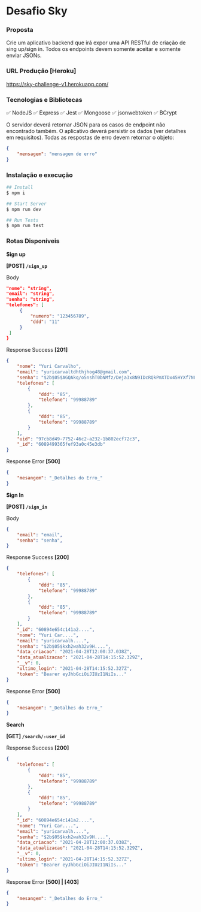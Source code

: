 # Desafio Sky

### Proposta

Crie um aplicativo backend que irá expor uma API RESTful de criação de sing up/sign
in. Todos os endpoints devem somente aceitar e somente enviar JSONs. 


### URL Produção [Heroku]
https://sky-challenge-v1.herokuapp.com/

### Tecnologias e Bibliotecas
✅ NodeJS 
✅ Express
✅ Jest
✅ Mongoose
✅ jsonwebtoken
✅ BCrypt

O servidor
deverá retornar JSON para os casos de endpoint não encontrado também.
O aplicativo deverá persistir os dados (ver detalhes em requisitos).
Todas as respostas de erro devem retornar o objeto:




```json
{
	"mensagem": "mensagem de erro"
}
```

### Instalação e execução

```bash
## Install
$ npm i 

## Start Server
$ npm run dev

## Run Tests
$ npm run test

```


### Rotas Disponíveis

**Sign up**

**[POST] `/sign_up`**

Body

```json
"nome": "string",
"email": "string",
"senha": "string",
"telefones": [
	 {
		 "numero": "123456789",
		 "ddd": "11"
	 }
 ]
}
```

Response Success **[201]**

```json
{
    "nome": "Yuri Carvalho",
    "email": "yuricarvaltdhthjhog48@gmail.com",
    "senha": "$2b$05$AGQAkq/o5nshT0bNMfz/Deja3x8N9IDcRQkPmXTDx45HYXf7N8q0W",
    "telefones": [
        {
            "ddd": "85",
            "telefone": "99988789"
        },
        {
            "ddd": "85",
            "telefone": "99988789"
        }
    ],
    "uid": "97cb8d49-7752-46c2-a232-1b802ecf72c3",
    "_id": "6089499365fef93a0c45e3db"
}
```

Response Error **[500]**

```json
{
	"mesangem": "_Detalhes do Erro_"
}
```

**Sign In**

**[POST] `/sign_in`**

Body

```json
{
	"email": "email",
	"senha": "senha",
}
```

Response Success **[200]**

```json
{
    "telefones": [
        {
            "ddd": "85",
            "telefone": "99988789"
        },
        {
            "ddd": "85",
            "telefone": "99988789"
        }
    ],
    "_id": "60894e654c141a2....",
    "nome": "Yuri Car....",
    "email": "yuricarvalh....",
    "senha": "$2b$05$kxh2wah32v9H....",
    "data_criacao": "2021-04-28T12:00:37.038Z",
    "data_atualizacao": "2021-04-28T14:15:52.329Z",
    "__v": 0,
    "ultimo_login": "2021-04-28T14:15:52.327Z",
    "token": "Bearer eyJhbGciOiJIUzI1NiIs..."
}
```

Response Error **[500]**

```json
{
	"mesangem": "_Detalhes do Erro_"
}
```

**Search**

**[GET] `/search/:user_id`**

Response Success **[200]**

```json
{
    "telefones": [
        {
            "ddd": "85",
            "telefone": "99988789"
        },
        {
            "ddd": "85",
            "telefone": "99988789"
        }
    ],
    "_id": "60894e654c141a2....",
    "nome": "Yuri Car....",
    "email": "yuricarvalh....",
    "senha": "$2b$05$kxh2wah32v9H....",
    "data_criacao": "2021-04-28T12:00:37.038Z",
    "data_atualizacao": "2021-04-28T14:15:52.329Z",
    "__v": 0,
    "ultimo_login": "2021-04-28T14:15:52.327Z",
    "token": "Bearer eyJhbGciOiJIUzI1NiIs..."
}
```

Response Error **[500] | [403]**

```json
{
	"mesangem": "_Detalhes do Erro_"
}
```